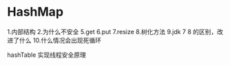 # HashMap


1.内部结构
2.为什么不安全
5.get
6.put
7.resize
8.树化方法
9.jdk 7 8 的区别，改进了什么
10.什么情况会出现死循环

hashTable 实现线程安全原理
